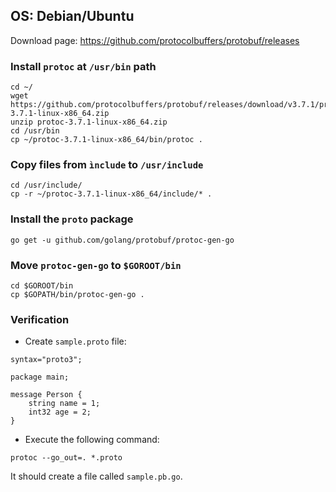 ## OS: Debian/Ubuntu

Download page: https://github.com/protocolbuffers/protobuf/releases

### Install ```protoc``` at ```/usr/bin``` path

```
cd ~/
wget https://github.com/protocolbuffers/protobuf/releases/download/v3.7.1/protoc-3.7.1-linux-x86_64.zip
unzip protoc-3.7.1-linux-x86_64.zip
cd /usr/bin
cp ~/protoc-3.7.1-linux-x86_64/bin/protoc .
```

### Copy files from ```ìnclude``` to ```/usr/include```

```
cd /usr/include/
cp -r ~/protoc-3.7.1-linux-x86_64/include/* .
```

### Install the ```proto``` package

```
go get -u github.com/golang/protobuf/protoc-gen-go
```

### Move ```protoc-gen-go``` to ```$GOROOT/bin```

```
cd $GOROOT/bin
cp $GOPATH/bin/protoc-gen-go .
```

### Verification

- Create ```sample.proto``` file:

```
syntax="proto3";

package main;

message Person {
	string name = 1;
	int32 age = 2;
}
```

- Execute the following command:

```
protoc --go_out=. *.proto
```

It should create a file called ```sample.pb.go```.
